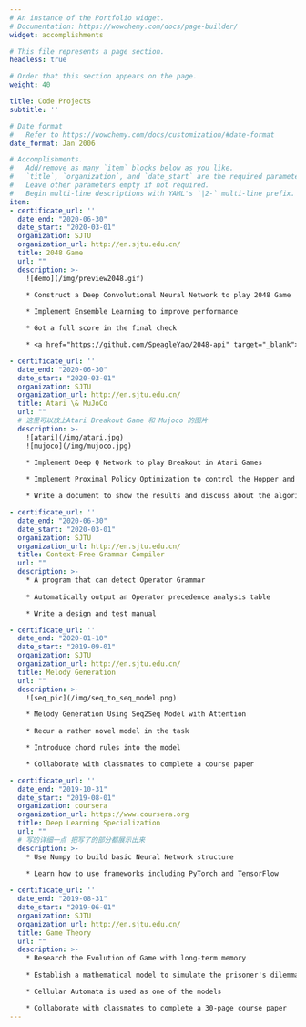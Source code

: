 ```yaml
---
# An instance of the Portfolio widget.
# Documentation: https://wowchemy.com/docs/page-builder/
widget: accomplishments

# This file represents a page section.
headless: true

# Order that this section appears on the page.
weight: 40

title: Code Projects
subtitle: ''

# Date format
#   Refer to https://wowchemy.com/docs/customization/#date-format
date_format: Jan 2006

# Accomplishments.
#   Add/remove as many `item` blocks below as you like.
#   `title`, `organization`, and `date_start` are the required parameters.
#   Leave other parameters empty if not required.
#   Begin multi-line descriptions with YAML's `|2-` multi-line prefix.
item:
- certificate_url: ''
  date_end: "2020-06-30"
  date_start: "2020-03-01"
  organization: SJTU
  organization_url: http://en.sjtu.edu.cn/
  title: 2048 Game
  url: ""
  description: >- 
    ![demo](/img/preview2048.gif)

    * Construct a Deep Convolutional Neural Network to play 2048 Game
    
    * Implement Ensemble Learning to improve performance

    * Got a full score in the final check

    * <a href="https://github.com/SpeagleYao/2048-api" target="_blank">Open Source Code</a> on Github

- certificate_url: ''
  date_end: "2020-06-30"
  date_start: "2020-03-01"
  organization: SJTU
  organization_url: http://en.sjtu.edu.cn/
  title: Atari \& MuJoCo
  url: ""
  # 这里可以放上Atari Breakout Game 和 Mujoco 的图片
  description: >- 
    ![atari](/img/atari.jpg)
    ![mujoco](/img/mujoco.jpg)

    * Implement Deep Q Network to play Breakout in Atari Games
    
    * Implement Proximal Policy Optimization to control the Hopper and Ant in MuJoCo

    * Write a document to show the results and discuss about the algorithms

- certificate_url: ''
  date_end: "2020-06-30"
  date_start: "2020-03-01"
  organization: SJTU
  organization_url: http://en.sjtu.edu.cn/
  title: Context-Free Grammar Compiler
  url: ""
  description: >- 
    * A program that can detect Operator Grammar
    
    * Automatically output an Operator precedence analysis table

    * Write a design and test manual

- certificate_url: ''
  date_end: "2020-01-10"
  date_start: "2019-09-01"
  organization: SJTU
  organization_url: http://en.sjtu.edu.cn/
  title: Melody Generation
  url: ""
  description: >- 
    ![seq_pic](/img/seq_to_seq_model.png)

    * Melody Generation Using Seq2Seq Model with Attention
    
    * Recur a rather novel model in the task

    * Introduce chord rules into the model

    * Collaborate with classmates to complete a course paper

- certificate_url: ''
  date_end: "2019-10-31"
  date_start: "2019-08-01"
  organization: coursera
  organization_url: https://www.coursera.org
  title: Deep Learning Specialization
  url: ""
  # 写的详细一点 把写了的部分都展示出来
  description: >- 
    * Use Numpy to build basic Neural Network structure
    
    * Learn how to use frameworks including PyTorch and TensorFlow

- certificate_url: ''
  date_end: "2019-08-31"
  date_start: "2019-06-01"
  organization: SJTU
  organization_url: http://en.sjtu.edu.cn/
  title: Game Theory
  url: ""
  description: >- 
    * Research the Evolution of Game with long-term memory
    
    * Establish a mathematical model to simulate the prisoner's dilemma

    * Cellular Automata is used as one of the models

    * Collaborate with classmates to complete a 30-page course paper
---
```


